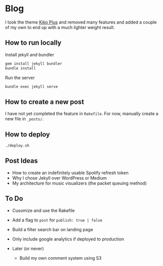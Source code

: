 # Blog

I took the theme [Kiko Plus](https://github.com/AWEEKJ/Kiko-plus) and removed many features and added a couple of my own to end up with a much lighter weight result.

## How to run locally

Install jekyll and bundler

```sh
gem install jekyll bundler
bundle install
```

Run the server

```sh
bundle exec jekyll serve
```

## How to create a new post

I have not yet completed the feature in `Rakefile`. For now, manually create a new file in `_posts/`.

## How to deploy

```sh
./deploy.sh
```

## Post Ideas

- How to create an indefinitely usable Spotify refresh token
- Why I chose Jekyll over WordPress or Medium
- My architecture for music visualizers (the packet queuing method)

## To Do

- Cusomize and use the Rakefile
- Add a flag to `post` for `publish: true | false`
- Build a filter search bar on landing page
- Only include google analytics if deployed to production

- Later (or never)
  - Build my own comment system using S3
